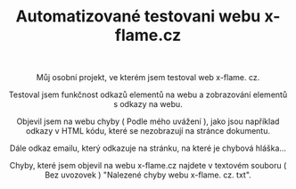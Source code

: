 <div style="text-align: center;">
<h1>Automatizované testovani webu x-flame.cz</h1>
<br>
<p>Můj osobní projekt, ve kterém jsem testoval web x-flame. cz.</p>
<p>Testoval jsem funkčnost odkazů elementů na webu a zobrazování elementů s odkazy na webu.</p>
<p>Objevil jsem na webu chyby ( Podle mého uvážení ), jako jsou například odkazy v HTML kódu, které se nezobrazují na stránce dokumentu.</p>
<p>Dále odkaz emailu, který odkazuje na stránku, na které je chybová hláška...</p>
<p>Chyby, které jsem objevil na webu x-flame.cz najdete v textovém souboru ( Bez uvozovek ) "Nalezené chyby webu x-flame. cz. txt".</p>
</div>
